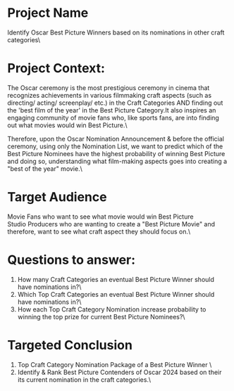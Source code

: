 # Project Name
Identify Oscar Best Picture Winners based on its nominations in other craft categories\

#  Project Context:
The Oscar ceremony is the most prestigious ceremony in cinema that recognizes achievements in various filmmaking craft aspects (such as directing/ acting/ screenplay/ etc.) in the Craft Categories AND finding out the 'best film of the year' in the Best Picture Category.It also inspires an engaging community of movie fans who, like sports fans, are into finding out what movies would win Best Picture.\

Therefore, upon the Oscar Nomination Announcement & before the official ceremony, using only the Nomination List, we want to predict which of the Best Picture Nominees have the highest probability of winning Best Picture and doing so, understanding what film-making aspects goes into creating a "best of the year" movie.\

#  Target Audience
Movie Fans who want to see what movie would win Best Picture\
Studio Producers who are wanting to create a "Best Picture Movie" and therefore, want to see what craft aspect they should focus on.\

# Questions to answer:

1. How many Craft Categories  an eventual Best Picture Winner should have nominations in?\
2. Which Top Craft Categories an eventual Best Picture Winner should have nominations in?\
3. How each Top Craft Category Nomination increase probability to winning the top prize for current Best Picture Nominees?\


#  Targeted Conclusion
1. Top Craft Category Nomination Package of a Best Picture Winner \
2. Identify & Rank Best Picture Contenders of Oscar 2024 based on their its current nomination in the craft categories.\
